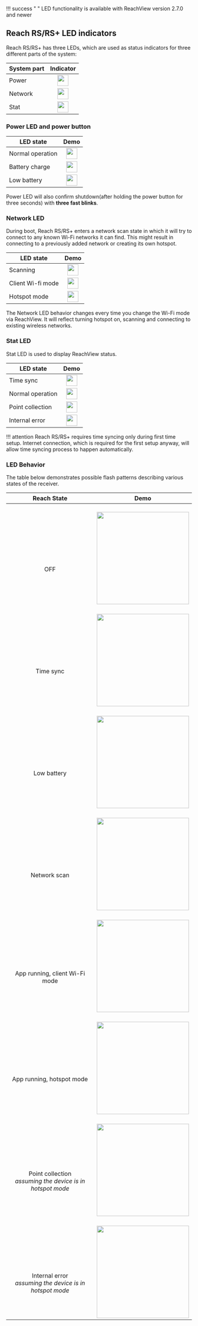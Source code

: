 !!! success " "
    LED functionality is available with ReachView version 2.7.0 and newer 

## Reach RS/RS+ LED indicators

Reach RS/RS+ has three LEDs, which are used as status indicators for three different parts of the system:

| System part | Indicator |
|-----------|------|
|Power|<div style="text-align: center;"><img src="../img/reachrs/led-status/orange.png" style="width: 30px;"></div>  |
|Network|<div style="text-align: center;"><img src="../img/reachrs/led-status/blue.png" style="width: 30px;"></div>  |
|Stat|<div style="text-align: center;"><img src="../img/reachrs/led-status/green.png" style="width: 30px;"></div>  |



### Power LED and power button

| LED state | Demo |
|-----------|------|
|Normal operation|<div style="text-align: center;"><img src="../img/reachrs/led-status/orange.png" style="width: 30px;"></div>  |
|Battery charge|<div style="text-align: center;"><img src="../img/reachrs/led-status/charge.gif" style="width: 30px;"></div>  |
|Low battery|<div style="text-align: center;"><img src="../img/reachrs/led-status/low-battery.gif" style="width: 30px;"></div>  |

Power LED will also confirm shutdown(after holding the power button for three seconds) with **three fast blinks**.

### Network LED

During boot, Reach RS/RS+ enters a network scan state in which it will try to connect to any known Wi-Fi networks it can find. This might result in connecting to a previously added network or creating its own hotspot.

| LED state | Demo |
|-----------|------|
|Scanning|<div style="text-align: center;"><img src="../img/reachrs/led-status/network-scanning-led.gif" style="width: 30px;"></div>  |
|Client Wi-fi mode|<div style="text-align: center;"><img src="../img/reachrs/led-status/client-led.gif" style="width: 30px;"></div>  |
|Hotspot mode|<div style="text-align: center;"><img src="../img/reachrs/led-status/blue.png" style="width: 30px;"></div>  |

The Network LED behavior changes every time you change the Wi-Fi mode via ReachView. It will reflect turning hotspot on, scanning and connecting to existing wireless networks.

### Stat LED

Stat LED is used to display ReachView status. 

| LED state | Demo |
|-----------|------|
|Time sync|<div style="text-align: center;"><img src="../img/reachrs/led-status/time-sync-led.gif" style="width: 30px;"></div>  |
|Normal operation|<div style="text-align: center;"><img src="../img/reachrs/led-status/green.png" style="width: 30px;"></div>  |
|Point collection|<div style="text-align: center;"><img src="../img/reachrs/led-status/point-collection-led.gif" style="width: 30px;"></div>  |
|Internal error|<div style="text-align: center;"><img src="../img/reachrs/led-status/grey.png" style="width: 30px;"></div>  |

!!! attention
    Reach RS/RS+ requires time syncing only during first time setup. Internet connection, which is required for the first setup anyway, will allow time syncing process to happen automatically.

### LED Behavior

The table below demonstrates possible flash patterns describing various states of the receiver.  


| Reach State  |  Demo |
|--------------|-------|
|<br><br><br><br> <div style="text-align: center;">    OFF   </div>   | <br>  <div style="text-align: center;"><img src="../img/reachrs/led-status/off.png" style="height: 250px;"></div> |
|<br><br><br><br> <div style="text-align: center;">    Time sync   </div>   | <br>  <div style="text-align: center;"><img src="../img/reachrs/led-status/time-sync.gif" style="height: 250px;"></div> |
|<br><br><br><br> <div style="text-align: center;">    Low battery   </div>   | <br>  <div style="text-align: center;"><img src="../img/reachrs/led-status/lack-of-power.gif" style="height: 250px;"></div> |
|<br><br><br><br> <div style="text-align: center;">    Network scan   </div>   | <br>  <div style="text-align: center;"><img src="../img/reachrs/led-status/network-scan.gif" style="height: 250px;"></div> |
|<br><br><br><br> <div style="text-align: center;">     App running, client Wi-Fi mode   </div>   | <br>  <div style="text-align: center;"><img src="../img/reachrs/led-status/running-client.gif" style="height: 250px;"></div>
|<br><br><br><br> <div style="text-align: center;">    App running, hotspot mode   </div>   | <br>  <div style="text-align: center;"><img src="../img/reachrs/led-status/running-hotspot.png" style="height: 250px;"></div> |
|<br><br><br><br> <div style="text-align: center;">    Point collection <br> _assuming the device is in hotspot mode_   </div>   | <br>  <div style="text-align: center;"><img src="../img/reachrs/led-status/point-collection.gif" style="height: 250px;"></div>
|<br><br><br><br> <div style="text-align: center;">    Internal error <br> _assuming the device is in hotspot mode_   </div>   | <br>  <div style="text-align: center;"><img src="../img/reachrs/led-status/error.png" style="height: 250px;"></div>
